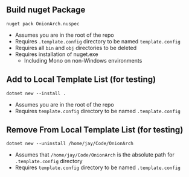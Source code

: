 ## Build nuget Package

    nuget pack OnionArch.nuspec

- Assumes you are in the root of the repo
- Requires `.template.config` directory to be named `template.config`
- Requires all `bin` and `obj` directories to be deleted
- Requires installation of nuget.exe
  - Including Mono on non-Windows environments

## Add to Local Template List (for testing)

    dotnet new --install .

- Assumes you are in the root of the repo
- Requires `template.config` directory to be named `.template.config`

## Remove From Local Template List (for testing)

    dotnet new --uninstall /home/jay/Code/OnionArch

- Assumes that `/home/jay/Code/OnionArch` is the absolute path for `.template.config` directory
- Requires `template.config` directory to be named `.template.config`